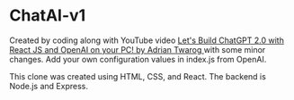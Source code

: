 # ChatAI-v1

Created by coding along with YouTube video [Let's Build ChatGPT 2.0 with React JS and OpenAI on your PC! by Adrian Twarog
](https://www.youtube.com/watch?v=qwM23_kF4v4) with some minor changes.  Add your own configuration values in index.js from OpenAI.

This clone was created using HTML, CSS, and React.  The backend is Node.js and Express.
